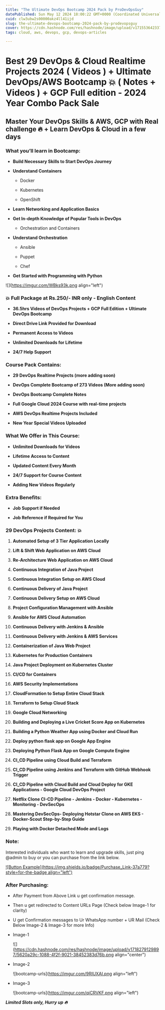 ```yaml
---
title: "The Ultimate DevOps Bootcamp 2024 Pack by ProDevOpsGuy"
datePublished: Sun May 12 2024 18:00:22 GMT+0000 (Coordinated Universal Time)
cuid: clw3ubw2s00000akz4ll41ijd
slug: the-ultimate-devops-bootcamp-2024-pack-by-prodevopsguy
cover: https://cdn.hashnode.com/res/hashnode/image/upload/v1715536423371/e3e2f134-39c4-4cca-aca5-c326f01d841d.png
tags: cloud, aws, devops, gcp, devops-articles

---
```


# **Best 29 DevOps & Cloud Realtime Projects 2024 ( Videos ) + Ultimate DevOps/AWS Bootcamp 💥 ( Notes + Videos ) + GCP Full edition - 2024 Year Combo Pack Sale**

## Master Your DevOps Skills & AWS, GCP with Real challenge 🔥 + Learn DevOps & Cloud in a few days

### What you’ll learn in Bootcamp:

* **Build Necessary Skills to Start DevOps Journey**
    
* **Understand Containers**
    
    * Docker
        
    * Kubernetes
        
    * OpenShift
        
* **Learn Networking and Application Basics**
    
* **Get In-depth Knowledge of Popular Tools in DevOps**
    
    * Orchestration and Containers
        
* **Understand Orchestration**
    
    * Ansible
        
    * Puppet
        
    * Chef
        
* **Get Started with Programming with Python**
    

![](https://imgur.com/WBks93k.png align="left")

### 💥 Full Package at Rs.250/- INR only - English Content

* **36.5hrs Videos of DevOps Projects + GCP Full Edition + Ultimate DevOps Bootcamp**
    
* **Direct Drive Link Provided for Download**
    
* **Permanent Access to Videos**
    
* **Unlimited Downloads for Lifetime**
    
* **24/7 Help Support**
    

### Course Pack Contains:

* **29 DevOps Realtime Projects (more adding soon)**
    
* **DevOps Complete Bootcamp of 273 Videos (More adding soon)**
    
* **DevOps Bootcamp Complete Notes**
    
* **Full Google Cloud 2024 Course with real-time projects**
    
* **AWS DevOps Realtime Projects Included**
    
* **New Year Special Videos Uploaded**
    

### What We Offer in This Course:

* **Unlimited Downloads for Videos**
    
* **Lifetime Access to Content**
    
* **Updated Content Every Month**
    
* **24/7 Support for Course Content**
    
* **Adding New Videos Regularly**
    

### Extra Benefits:

* **Job Support if Needed**
    
* **Job Reference if Required for You**
    

### 29 DevOps Projects Content: 💥

1. **Automated Setup of 3 Tier Application Locally**
    
2. **Lift & Shift Web Application on AWS Cloud**
    
3. **Re-Architecture Web Application on AWS Cloud**
    
4. **Continuous Integration of Java Project**
    
5. **Continuous Integration Setup on AWS Cloud**
    
6. **Continuous Delivery of Java Project**
    
7. **Continuous Delivery Setup on AWS Cloud**
    
8. **Project Configuration Management with Ansible**
    
9. **Ansible for AWS Cloud Automation**
    
10. **Continuous Delivery with Jenkins & Ansible**
    
11. **Continuous Delivery with Jenkins & AWS Services**
    
12. **Containerization of Java Web Project**
    
13. **Kubernetes for Production Containers**
    
14. **Java Project Deployment on Kubernetes Cluster**
    
15. **CI/CD for Containers**
    
16. **AWS Security Implementations**
    
17. **CloudFormation to Setup Entire Cloud Stack**
    
18. **Terraform to Setup Cloud Stack**
    
19. **Google Cloud Networking**
    
20. **Building and Deploying a Live Cricket Score App on Kubernetes**
    
21. **Building a Python Weather App using Docker and Cloud Run**
    
22. **Deploy python flask app on Google App Engine**
    
23. **Deploying Python Flask App on Google Compute Engine**
    
24. **CI\_CD Pipeline using Cloud Build and Terraform**
    
25. **CI\_CD Pipeline using Jenkins and Terraform with GitHub Webhook Trigger**
    
26. **CI\_CD Pipeline with Cloud Build and Cloud Deploy for GKE Applications - Google Cloud DevOps Project**
    
27. **Netflix Clone CI-CD Pipeline - Jenkins - Docker - Kubernetes - Monitoring - DevSecOps**
    
28. **Mastering DevSecOps- Deploying Hotstar Clone on AWS EKS - Docker-Scout Step-by-Step Guide**
    
29. **Playing with Docker Detached Mode and Logs**
    

### Note:

Interested individuals who want to learn and upgrade skills, just ping @admin to buy or you can purchase from the link below.

[![Button Example](https://img.shields.io/badge/Purchase_Link-37a779?style=for-the-badge align="left")](https://topmate.io/harshhaa/800566)

### After Purchasing:

* After Payment from Above Link u get confirmation message.
    
* Then u get redirected to Content URLs Page (Check below Image-1 for clarity)
    
* U get Confirmation messages to Ur WhatsApp number + UR Mail (Check Below Image-2 & Image-3 for more Info)
    
* Image-1
    
    ![](https://cdn.hashnode.com/res/hashnode/image/upload/v1718279129897/5620a29c-1088-4f2f-9021-38452383d76b.png align="center")
    
* Image-2
    
    ![bootcamp-urls](https://imgur.com/9RIUXAI.png align="left")
    
* Image-3
    
    ![bootcamp-urls](https://imgur.com/qiCRVKF.png align="left")
    

***Limited Slots only, Hurry up 🔥***
